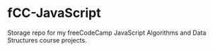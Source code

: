 # fCC-JavaScript
Storage repo for my freeCodeCamp JavaScript Algorithms and Data Structures course projects.
